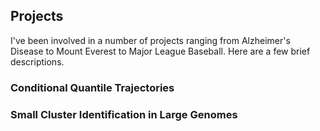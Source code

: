 ## Projects

I've been involved in a number of projects ranging from Alzheimer's Disease to Mount Everest to Major League Baseball. Here are a few brief descriptions.

### Conditional Quantile Trajectories

### Small Cluster Identification in Large Genomes
